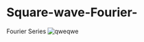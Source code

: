 # Square-wave-Fourier-
Fourier Series
![qweqwe](https://user-images.githubusercontent.com/80823782/120544967-b91d2c00-c3f6-11eb-9610-179b6eb9948a.JPG)
